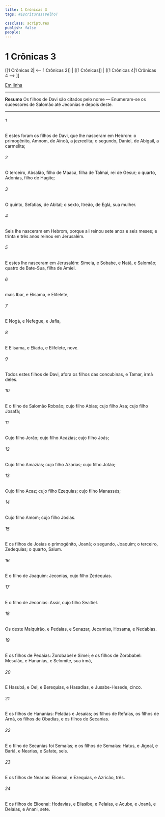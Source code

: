 ```yaml
---
title: 1 Crônicas 3
tags: #Escrituras\VelhoT

cssclass: scriptures
publish: false
people:
---
```


# 1 Crônicas 3
[[1 Crônicas 2| <-- 1 Crônicas 2]] | [[1 Crônicas]] | [[1 Crônicas 4|1 Crônicas 4 --> ]]

[Em linha](https://churchofjesuschrist.org/study/scriptures/ot/1-chr/3?lang=por)

---
__Resumo__
Os filhos de Davi são citados pelo nome — Enumeram-se os sucessores de Salomão até Jeconias e depois deste.

---
###### 1 
E estes foram os filhos de Davi, que lhe nasceram em Hebrom: o primogênito, Amnom, de Ainoã, a jezreelita; o segundo, Daniel, de Abigail, a carmelita;

###### 2 
O terceiro, Absalão, filho de Maaca, filha de Talmai, rei de Gesur; o quarto, Adonias, filho de Hagite;

###### 3 
O quinto, Sefatias, de Abital; o sexto, Itreão, de Eglá, sua mulher.

###### 4 
Seis lhe nasceram em Hebrom, porque ali reinou sete anos e seis meses; e trinta e três anos reinou em Jerusalém.

###### 5 
E estes lhe nasceram em Jerusalém: Simeia, e Sobabe, e Natã, e Salomão;  quatro  de Bate-Sua, filha de Amiel.

###### 6 
 mais Ibar, e Elisama, e Elifelete,

###### 7 
E Nogá, e Nefegue, e Jafia,

###### 8 
E Elisama, e Eliada, e Elifelete, nove.

###### 9 
Todos estes  filhos de Davi, afora os filhos das concubinas, e Tamar, irmã deles.

###### 10 
E o filho de Salomão  Roboão; cujo filho  Abias; cujo filho  Asa; cujo filho  Josafá;

###### 11 
Cujo filho  Jorão; cujo filho  Acazias; cujo filho  Joás;

###### 12 
Cujo filho  Amazias; cujo filho  Azarias; cujo filho  Jotão;

###### 13 
Cujo filho  Acaz; cujo filho  Ezequias; cujo filho  Manassés;

###### 14 
Cujo filho  Amom; cujo filho  Josias.

###### 15 
E os filhos de Josias  o primogênito, Joanã; o segundo, Joaquim; o terceiro, Zedequias; o quarto, Salum.

###### 16 
E o filho de Joaquim: Jeconias, cujo filho  Zedequias.

###### 17 
E o filho de Jeconias: Assir, cujo filho  Sealtiel.

###### 18 
Os  deste  Malquirão, e Pedaías, e Senazar, Jecamias, Hosama, e Nedabias.

###### 19 
E os filhos de Pedaías: Zorobabel e Simei; e os filhos de Zorobabel: Mesulão, e Hananias, e Selomite, sua irmã,

###### 20 
E Hasubá, e Oel, e Berequias, e Hasadias, e Jusabe-Hesede, cinco.

###### 21 
E os filhos de Hananias: Pelatias e Jesaías; os filhos de Refaías, os filhos de Arnã, os filhos de Obadias, e os filhos de Secanias.

###### 22 
E o filho de Secanias foi Semaías; e os filhos de Semaías: Hatus, e Jigeal, e Bariá, e Nearias, e Safate, seis.

###### 23 
E os filhos de Nearias: Elioenai, e Ezequias, e Azricão, três.

###### 24 
E os filhos de Elioenai: Hodavias, e Eliasibe, e Pelaías, e Acube, e Joanã, e Delaías, e Anani, sete.

